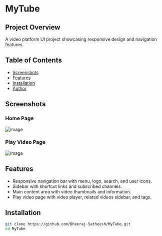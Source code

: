 # MyTube

## Project Overview
A video platform UI project showcasing responsive design and navigation features.

## Table of Contents
- [Screenshots](#screenshots)
- [Features](#features)
- [Installation](#installation)
- [Author](#author)



## Screenshots

### Home Page
![image](https://github.com/Dheeraj-Satheesh/MYTUBE/assets/114674547/6fe17f52-f8b1-46ab-a668-9a44520b65fd)

### Play Video Page

![image](https://github.com/Dheeraj-Satheesh/MYTUBE/assets/114674547/dfe60899-37ce-486e-8574-ae187b096f4d)


## Features
- Responsive navigation bar with menu, logo, search, and user icons.
- Sidebar with shortcut links and subscribed channels.
- Main content area with video thumbnails and information.
- Play video page with video player, related videos sidebar, and tags.

## Installation
```bash
git clone https://github.com/Dheeraj-Satheesh/MyTube.git
cd MyTube




